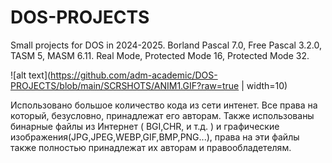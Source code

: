 # DOS-PROJECTS
Small projects for DOS in 2024-2025. Borland Pascal 7.0, Free Pascal 3.2.0, TASM 5, MASM 6.11. Real Mode, Protected Mode 16, Protected Mode 32.

![alt text](https://github.com/adm-academic/DOS-PROJECTS/blob/main/SCRSHOTS/ANIM1.GIF?raw=true | width=10)

Использовано большое количество кода из сети интенет. Все права на который, безусловно, принадлежат его авторам.
Также использованы бинарные файлы из Интернет ( BGI,CHR, и т.д. ) и графические изображения(JPG,JPEG,WEBP,GIF,BMP,PNG...), права на эти файлы также полностью принадлежат их авторам и правообладетелям.
